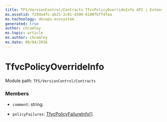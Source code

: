 ```yaml
---
title: TFS/VersionControl/Contracts TfvcPolicyOverrideInfo API | Extensions for Azure DevOps Services
ms.assetid: f29da4fc-ab21-2c81-d398-6100fbff4faa
ms.technology: devops-ecosystem
generated: true
author: chcomley
ms.topic: article
ms.author: chcomley
ms.date: 08/04/2016
---
```


# TfvcPolicyOverrideInfo

Module path: `TFS/VersionControl/Contracts`

### Members

- `comment`: string.

- `policyFailures`: [TfvcPolicyFailureInfo](../../../TFS/VersionControl/Contracts/TfvcPolicyFailureInfo.md)[].
